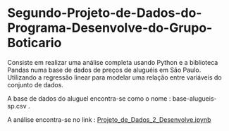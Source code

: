 # Segundo-Projeto-de-Dados-do-Programa-Desenvolve-do-Grupo-Boticario

Consiste em realizar uma análise completa usando Python e a biblioteca Pandas numa base de dados de preços de aluguéis em São Paulo. Utilizando a regressão linear para modelar uma relação entre variáveis do conjunto de dados.

A base de dados do aluguel encontra-se como o nome  : base-alugueis-sp.csv  .


A análise encontra-se no link : [Projeto_de_Dados_2_Desenvolve.ipynb](/Projeto_de_Dados_2_Desenvolve.ipynb)

